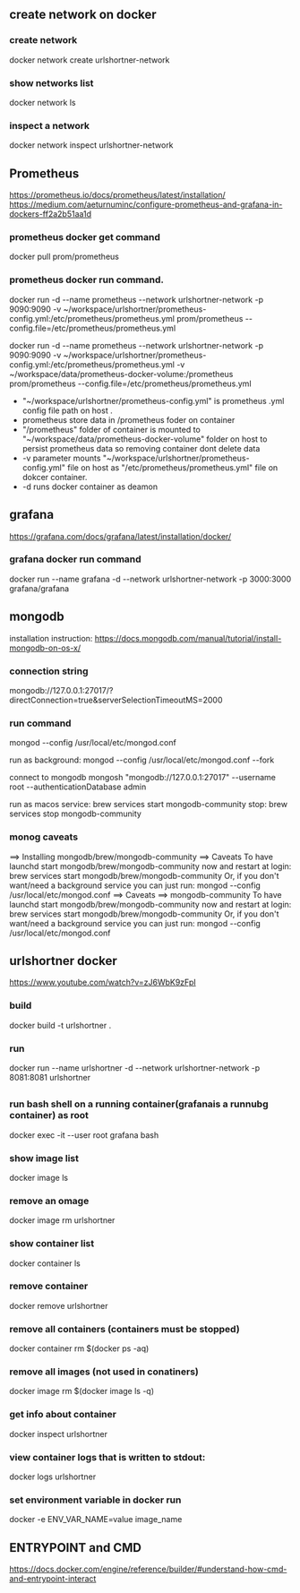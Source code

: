 
## create network on docker

### create network
docker network create urlshortner-network
### show networks list
docker network ls
### inspect a network
docker network inspect urlshortner-network

## Prometheus
https://prometheus.io/docs/prometheus/latest/installation/
https://medium.com/aeturnuminc/configure-prometheus-and-grafana-in-dockers-ff2a2b51aa1d

### prometheus docker get command
docker pull prom/prometheus

### prometheus docker run command.

docker run -d --name prometheus --network urlshortner-network -p 9090:9090 -v ~/workspace/urlshortner/prometheus-config.yml:/etc/prometheus/prometheus.yml prom/prometheus --config.file=/etc/prometheus/prometheus.yml 

docker run -d --name prometheus --network urlshortner-network -p 9090:9090 -v ~/workspace/urlshortner/prometheus-config.yml:/etc/prometheus/prometheus.yml -v ~/workspace/data/prometheus-docker-volume:/prometheus prom/prometheus --config.file=/etc/prometheus/prometheus.yml

- "~/workspace/urlshortner/prometheus-config.yml" is prometheus .yml config file path on host .
- prometheus store data in /prometheus foder on container
- "/prometheus" folder of container is mounted to "~/workspace/data/prometheus-docker-volume" folder on host to persist prometheus data so removing container dont delete data
- -v parameter mounts "~/workspace/urlshortner/prometheus-config.yml" file on host as "/etc/prometheus/prometheus.yml" file on dokcer container.
- -d runs docker container as deamon

## grafana 
https://grafana.com/docs/grafana/latest/installation/docker/

### grafana docker run command
docker run --name grafana -d --network urlshortner-network -p 3000:3000 grafana/grafana

## mongodb

installation instruction:
https://docs.mongodb.com/manual/tutorial/install-mongodb-on-os-x/

### connection string
mongodb://127.0.0.1:27017/?directConnection=true&serverSelectionTimeoutMS=2000

### run command
mongod --config /usr/local/etc/mongod.conf

run as background:
mongod --config /usr/local/etc/mongod.conf --fork

connect to mongodb 
mongosh "mongodb://127.0.0.1:27017" --username root --authenticationDatabase admin  

run as macos service:
brew services start mongodb-community
stop:
brew services stop mongodb-community

### monog caveats
==> Installing mongodb/brew/mongodb-community
==> Caveats
To have launchd start mongodb/brew/mongodb-community now and restart at login:
  brew services start mongodb/brew/mongodb-community
Or, if you don't want/need a background service you can just run:
  mongod --config /usr/local/etc/mongod.conf
==> Caveats
==> mongodb-community
To have launchd start mongodb/brew/mongodb-community now and restart at login:
  brew services start mongodb/brew/mongodb-community
Or, if you don't want/need a background service you can just run:
  mongod --config /usr/local/etc/mongod.conf

## urlshortner docker
https://www.youtube.com/watch?v=zJ6WbK9zFpI

### build
docker build -t urlshortner .

### run 
docker run --name urlshortner -d --network urlshortner-network -p 8081:8081 urlshortner

## 
### run bash shell on a running container(grafanais a runnubg container) as root
docker exec -it --user root grafana bash

### show image list
docker image ls
### remove an omage
docker image rm urlshortner

### show container list
docker container ls
### remove container
docker remove urlshortner

### remove all containers (containers must be stopped)
docker container rm $(docker ps -aq)

### remove all images (not used in conatiners)
docker image rm $(docker image ls -q)

### get info about container
docker inspect urlshortner

### view container logs that is written to stdout:
docker logs urlshortner

### set environment variable in docker run
docker -e ENV_VAR_NAME=value image_name

## ENTRYPOINT and CMD
https://docs.docker.com/engine/reference/builder/#understand-how-cmd-and-entrypoint-interact




